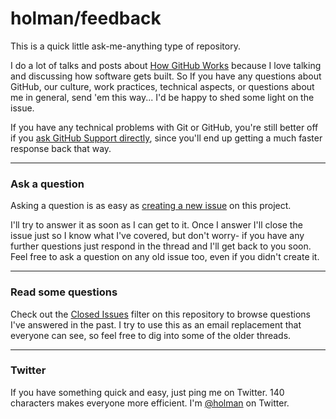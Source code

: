 # holman/feedback

This is a quick little ask-me-anything type of repository.

I do a lot of talks and posts about
[How GitHub Works](http://zachholman.com/posts/how-github-works/) because I love
talking and discussing how software gets built. So If you have any questions
about GitHub, our culture, work practices, technical aspects, or questions about
me in general, send 'em this way... I'd be happy to shed some light on the
issue.

If you have any technical problems with Git or GitHub, you're still better off 
if you [ask GitHub Support directly](https://github.com/contact), since you'll
end up getting a much faster response back that way.

---

### Ask a question

Asking a question is as easy as
[creating a new issue](https://github.com/holman/feedback/issues/new) on this
project.

I'll try to answer it as soon as I can get to it. Once I answer I'll close the
issue just so I know what I've covered, but don't worry- if you have any further
questions just respond in the thread and I'll get back to you soon. Feel free to
ask a question on any old issue too, even if you didn't create it.

---

### Read some questions

Check out the [Closed Issues](https://github.com/holman/feedback/issues?sort=created&direction=desc&state=closed&page=1)
filter on this repository to browse questions I've answered in the past. I try
to use this as an email replacement that everyone can see, so feel free to dig
into some of the older threads.

---

### Twitter

If you have something quick and easy, just ping me on Twitter. 140 characters
makes everyone more efficient. I'm [@holman](https://twitter.com/holman) on
Twitter.
